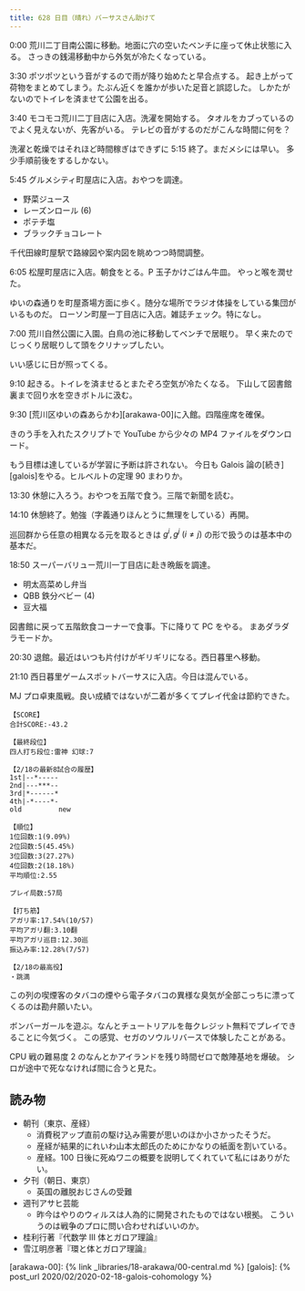 ```yaml
---
title: 628 日目（晴れ）バーサスさん助けて
---
```


0:00 荒川二丁目南公園に移動。地面に穴の空いたベンチに座って休止状態に入る。
さっきの銭湯移動中から外気が冷たくなっている。

3:30 ポツポツという音がするので雨が降り始めたと早合点する。
起き上がって荷物をまとめてしまう。たぶん近くを誰かが歩いた足音と誤認した。
しかたがないのでトイレを済ませて公園を出る。

3:40 モコモコ荒川二丁目店に入店。洗濯を開始する。
タオルをカブっているのでよく見えないが、先客がいる。
テレビの音がするのだがこんな時間に何を？

洗濯と乾燥ではそれほど時間稼ぎはできずに 5:15 終了。まだメシには早い。
多少手順前後をするしかない。

5:45 グルメシティ町屋店に入店。おやつを調達。

* 野菜ジュース
* レーズンロール (6)
* ポテチ塩
* ブラックチョコレート

千代田線町屋駅で路線図や案内図を眺めつつ時間調整。

6:05 松屋町屋店に入店。朝食をとる。P 玉子かけごはん牛皿。
やっと喉を潤せた。

ゆいの森通りを町屋斎場方面に歩く。随分な場所でラジオ体操をしている集団がいるものだ。
ローソン町屋一丁目店に入店。雑誌チェック。特になし。

7:00 荒川自然公園に入園。白鳥の池に移動してベンチで居眠り。
早く来たのでじっくり居眠りして頭をクリナップしたい。

いい感じに日が照ってくる。

9:10 起きる。トイレを済ませるとまたぞろ空気が冷たくなる。
下山して図書館裏まで回り水を空きボトルに汲む。

9:30 [荒川区ゆいの森あらかわ][arakawa-00]に入館。四階座席を確保。

きのう手を入れたスクリプトで YouTube から少々の MP4 ファイルをダウンロード。

もう目標は達しているが学習に予断は許されない。
今日も Galois 論の[続き][galois]をやる。ヒルベルトの定理 90 まわりか。

13:30 休憩に入ろう。おやつを五階で食う。三階で新聞を読む。

14:10 休憩終了。勉強（字義通りほんとうに無理をしている）再開。

巡回群から任意の相異なる元を取るときは $g^i, g^j\;(i \ne j)$ の形で扱うのは基本中の基本だ。

18:50 スーパーバリュー荒川一丁目店に赴き晩飯を調達。

* 明太高菜めし弁当
* QBB 鉄分ベビー (4)
* 豆大福

図書館に戻って五階飲食コーナーで食事。下に降りて PC をやる。
まあダラダラモードか。

20:30 退館。最近はいつも片付けがギリギリになる。西日暮里へ移動。

21:10 西日暮里ゲームスポットバーサスに入店。今日は混んでいる。

MJ プロ卓東風戦。良い成績ではないが二着が多くてプレイ代金は節約できた。

```text
【SCORE】
合計SCORE:-43.2

【最終段位】
四人打ち段位:雷神 幻球:7

【2/18の最新8試合の履歴】
1st|--*-----
2nd|---***--
3rd|*------*
4th|-*----*-
old         new

【順位】
1位回数:1(9.09%)
2位回数:5(45.45%)
3位回数:3(27.27%)
4位回数:2(18.18%)
平均順位:2.55

プレイ局数:57局

【打ち筋】
アガリ率:17.54%(10/57)
平均アガリ翻:3.10翻
平均アガリ巡目:12.30巡
振込み率:12.28%(7/57)

【2/18の最高役】
・跳満
```

この列の喫煙客のタバコの煙やら電子タバコの異様な臭気が全部こっちに漂ってくるのは勘弁願いたい。

ボンバーガールを遊ぶ。なんとチュートリアルを毎クレジット無料でプレイできることに今気づく。
この感覚、セガのソウルリバースで体験したことがある。

CPU 戦の難易度 2 のなんとかアイランドを残り時間ゼロで敵陣基地を爆破。
シロが途中で死ななければ間に合うと見た。

## 読み物

* 朝刊（東京、産経）
  * 消費税アップ直前の駆け込み需要が思いのほか小さかったそうだ。
  * 産経が結果的にれいわ山本太郎氏のためにかなりの紙面を割いている。
  * 産経。100 日後に死ぬワニの概要を説明してくれていて私にはありがたい。
* 夕刊（朝日、東京）
  * 英国の離脱おじさんの受難
* 週刊アサヒ芸能
  * 昨今はやりのウィルスは人為的に開発されたものではない根拠。
    こういうのは戦争のプロに問い合わせればいいのか。
* 桂利行著『代数学 III 体とガロア理論』
* 雪江明彦著『環と体とガロア理論』

[arakawa-00]: {% link _libraries/18-arakawa/00-central.md %}
[galois]: {% post_url 2020/02/2020-02-18-galois-cohomology %}
